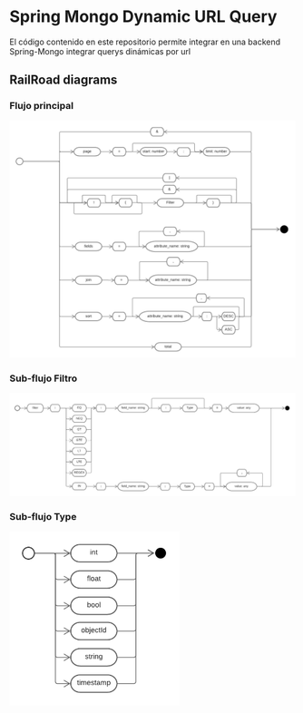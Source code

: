 # Spring Mongo Dynamic URL Query

El código contenido en este repositorio permite integrar en una backend Spring-Mongo
integrar querys dinámicas por url

## RailRoad diagrams

### Flujo principal

<img src="./diagrams/Flujo principal.png" width=800>

### Sub-flujo Filtro

<img src="./diagrams/Filter.png" width=800>

### Sub-flujo Type

<img src="./diagrams/Type.png" width=300>
